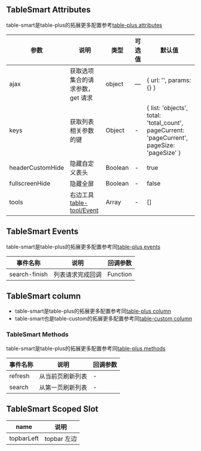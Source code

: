 <basic></basic>

## TableSmart Attributes 
table-smart是table-plus的拓展更多配置参考[table-plus attributes](/ui/table-plus#tableplus-attributes)

| 参数 | 说明 | 类型 | 可选值 | 默认值 |
| --- | --- | --- | --- | --- |
| ajax | 获取选项集合的请求参数，get 请求 | object | — | { url: '', params: {} }   |
| keys | 获取列表相关参数的键 | Object | - | { list: 'objects', total: 'total_count', pageCurrent: 'pageCurrent', pageSize: 'pageSize' } |
| headerCustomHide | 隐藏自定义表头 | Boolean | - | true |
| fullscreenHide | 隐藏全屏 | Boolean | - | false |
| tools | 右边工具[table-tool/Event](/ui/table-tool#event) | Array | - | [] |


## TableSmart Events
table-smart是table-plus的拓展更多配置参考同[table-plus events](/ui/table-plus#tableplus-events)

| 事件名称 | 说明 | 回调参数 |
| --- | --- | --- |
| search-finish | 列表请求完成回调 | Function |

## TableSmart column

- table-smart是table-plus的拓展更多配置参考同[table-plus column](/ui/table-plus#tableplus-column)
- table-smart也是table-custom的拓展更多配置参考同[table-custom column](/ui/table-custom#column)

### TableSmart Methods
table-smart是table-plus的拓展更多配置参考同[table-plus methods](/ui/table-plus#tableplus-methods)

| 事件名称 | 说明 | 回调参数 |
| --- | --- | --- |
| refresh | 从当前页刷新列表 | - |
| search | 从第一页刷新列表 | - |

## TableSmart Scoped Slot

| name | 说明 |
| --- | --- |
| topbarLeft | topbar 左边 |

<script>
import basic from './basic.md'

export default {
    components: {
        basic,
    }
}
</script>
